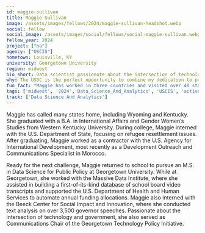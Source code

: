 ```yaml
---
id: maggie-sullivan
title: Maggie Sullivan
image: /assets/images/fellows/2024/maggie-sullivan-headshot.webp
social: fellow
social_image: /assets/images/social/fellows/social-maggie-sullivan.webp
fellow_year: 2024
project: ["na"]
agency: ["USCIS"]
hometown: Louisville, KY
university: Georgetown University
region: midwest
bio_short: Data scientist passionate about the intersection of technology and government
why: The USDC is the perfect opportunity to combine my dedication to public service with my data science skills. The USDC also provides a supportive space to help me grow personally and professionally as a data scientist. 
fun_fact: "Maggie has worked in three countries and visited over 40 states. In her spare time, she enjoys playing volleyball and being an auntie"
tags: ['midwest', '2024','Data_Science_And_Analytics', 'USCIS', 'active']
track: ['Data Science And Analytics']
---
```


Maggie has called many states home, including Wyoming and Kentucky. She graduated with a B.A. in International Affairs and Gender Women’s Studies from Western Kentucky University. During college, Maggie interned with the U.S. Department of State, focusing on refugee resettlement issues. After graduating, Maggie worked as a contractor with the U.S. Agency for International Development, most recently as a Development Outreach and Communications Specialist in Morocco. 

Ready for the next challenge, Maggie returned to school to pursue an M.S. in Data Science for Public Policy at Georgetown University. While at Georgetown, she worked with the Massive Data Institute, where she assisted in building a first-of-its-kind database of school board video transcripts and supported the U.S. Department of Health and Human Services to automate annual funding allocations. Maggie also interned with the Beeck Center for Social Impact and Innovation, where she conducted text analysis on over 3,500 governor speeches. Passionate about the intersection of technology and government, she also served as Communications Chair of the Georgetown Technology Policy Initiative. 
